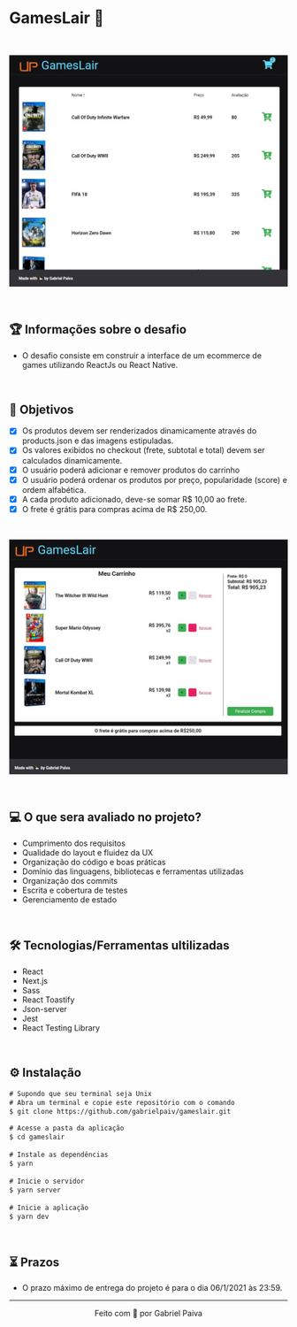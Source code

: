 # GamesLair 🐉

&nbsp;

<img src="https://raw.githubusercontent.com/gabrielpaiv/gabrielpaiv/main/.github/images/Projects/GamesLair-home-example.jpg" alt="Home"/>

&nbsp;

## 🏆 Informações sobre o desafio

- O desafio consiste em construir a interface de um ecommerce de games utilizando ReactJs ou React Native.

&nbsp;

## 🏁 Objetivos

- [x] Os produtos devem ser renderizados dinamicamente através do products.json e das imagens estipuladas.
- [x] Os valores exibidos no checkout (frete, subtotal e total) devem ser calculados dinamicamente.
- [x] O usuário poderá adicionar e remover produtos do carrinho
- [x] O usuário poderá ordenar os produtos por preço, popularidade (score) e ordem alfabética.
- [x] A cada produto adicionado, deve-se somar R$ 10,00 ao frete.
- [x] O frete é grátis para compras acima de R$ 250,00.

&nbsp;

<img src="https://raw.githubusercontent.com/gabrielpaiv/gabrielpaiv/main/.github/images/Projects/GamesLair-cart-example.jpg" alt="Cart"/>

&nbsp;

## 💻 O que sera avaliado no projeto?

- Cumprimento dos requisitos
- Qualidade do layout e fluidez da UX
- Organização do código e boas práticas
- Domínio das linguagens, bibliotecas e ferramentas utilizadas
- Organização dos commits
- Escrita e cobertura de testes
- Gerenciamento de estado

&nbsp;

## 🛠️ Tecnologias/Ferramentas ultilizadas

- React
- Next.js
- Sass
- React Toastify
- Json-server
- Jest
- React Testing Library

&nbsp;

## ⚙️ Instalação

```
# Supondo que seu terminal seja Unix
# Abra um terminal e copie este repositório com o comando
$ git clone https://github.com/gabrielpaiv/gameslair.git
```

```
# Acesse a pasta da aplicação
$ cd gameslair

# Instale as dependências
$ yarn

# Inicie o servidor
$ yarn server

# Inicie a aplicação
$ yarn dev

```

&nbsp;

## ⏳ Prazos

- O prazo máximo de entrega do projeto é para o dia 06/1/2021 às 23:59.

---

<p align="center">Feito com 🦆 por Gabriel Paiva</p>

